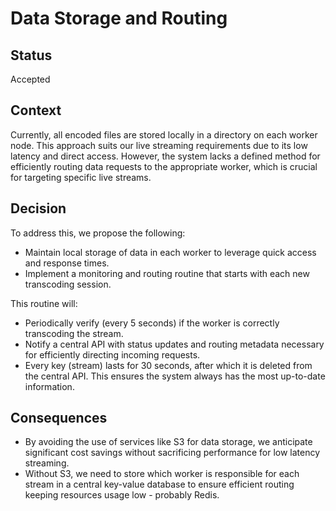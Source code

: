 # Data Storage and Routing

## Status

Accepted

## Context

Currently, all encoded files are stored locally in a directory on each worker node. This approach suits our live streaming requirements due to its low latency and direct access. However, the system lacks a defined method for efficiently routing data requests to the appropriate worker, which is crucial for targeting specific live streams.

## Decision

To address this, we propose the following:
* Maintain local storage of data in each worker to leverage quick access and response times.
* Implement a monitoring and routing routine that starts with each new transcoding session.

This routine will:
* Periodically verify (every 5 seconds) if the worker is correctly transcoding the stream.
* Notify a central API with status updates and routing metadata necessary for efficiently directing incoming requests.
* Every key (stream) lasts for 30 seconds, after which it is deleted from the central API. This ensures the system always has the most up-to-date information.

## Consequences

* By avoiding the use of services like S3 for data storage, we anticipate significant cost savings without sacrificing performance for low latency streaming.
* Without S3, we need to store which worker is responsible for each stream in a central key-value database to ensure efficient routing keeping resources usage low - probably Redis.
